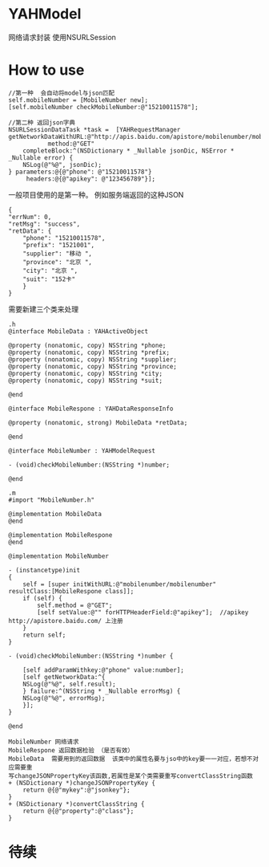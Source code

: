 # YAHModel
网络请求封装 使用NSURLSession

# How to use
    //第一种  会自动将model与json匹配
    self.mobileNumber = [MobileNumber new];
    [self.mobileNumber checkMobileNumber:@"15210011578"];
    
    //第二种 返回json字典
    NSURLSessionDataTask *task =  [YAHRequestManager
    getNetworkDataWithURL:@"http://apis.baidu.com/apistore/mobilenumber/mobilenumber" 
               method:@"GET" 
        completeBlock:^(NSDictionary * _Nullable jsonDic, NSError * _Nullable error) {
        NSLog(@"%@", jsonDic);
    } parameters:@{@"phone": @"15210011578"} 
         headers:@{@"apikey": @"123456789"}];

一般项目使用的是第一种。
例如服务端返回的这种JSON

    {
    "errNum": 0,
    "retMsg": "success",
    "retData": {
        "phone": "15210011578",
        "prefix": "1521001",
        "supplier": "移动 ",
        "province": "北京 ",
        "city": "北京 ",
        "suit": "152卡"
        }
    }
需要新建三个类来处理

    .h
    @interface MobileData : YAHActiveObject
    
    @property (nonatomic, copy) NSString *phone;
    @property (nonatomic, copy) NSString *prefix;
    @property (nonatomic, copy) NSString *supplier;
    @property (nonatomic, copy) NSString *province;
    @property (nonatomic, copy) NSString *city;
    @property (nonatomic, copy) NSString *suit;

    @end

    @interface MobileRespone : YAHDataResponseInfo

    @property (nonatomic, strong) MobileData *retData;

    @end

    @interface MobileNumber : YAHModelRequest

    - (void)checkMobileNumber:(NSString *)number;

    @end
    
    .m
    #import "MobileNumber.h"

    @implementation MobileData
    @end

    @implementation MobileRespone
    @end
    
    @implementation MobileNumber

    - (instancetype)init
    {
        self = [super initWithURL:@"mobilenumber/mobilenumber" resultClass:[MobileRespone class]];
        if (self) {
            self.method = @"GET";
            [self setValue:@"" forHTTPHeaderField:@"apikey"];  //apikey http://apistore.baidu.com/ 上注册
        }
        return self;
    }

    - (void)checkMobileNumber:(NSString *)number {
    
        [self addParamWithkey:@"phone" value:number];
        [self getNetworkData:^{
        NSLog(@"%@", self.result);
        } failure:^(NSString * _Nullable errorMsg) {
        NSLog(@"%@", errorMsg);
        }];
    }

    @end
    
    MobileNumber 网络请求
    MobileRespone 返回数据检验 （是否有效）
    MobileData  需要用到的返回数据  该类中的属性名要与jso中的key要一一对应，若想不对应需要重
    写changeJSONPropertyKey该函数,若属性是某个类需要重写convertClassString函数
    + (NSDictionary *)changeJSONPropertyKey {
        return @{@"mykey":@"jsonkey"};
    }
    + (NSDictionary *)convertClassString {
        return @{@"property":@"class"};
    }


# 待续
